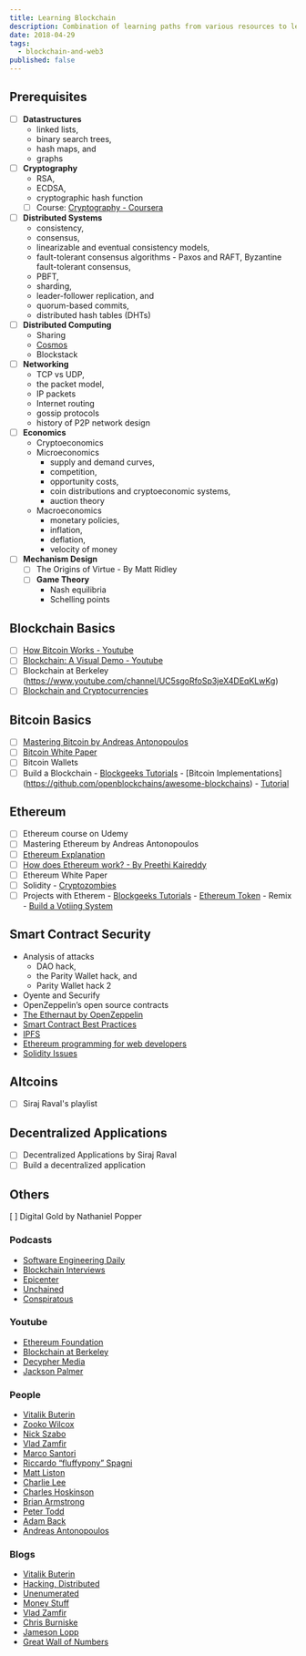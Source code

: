 ```yaml
---
title: Learning Blockchain
description: Combination of learning paths from various resources to learn blockchain
date: 2018-04-29
tags:
  - blockchain-and-web3
published: false
---
```


## Prerequisites

- [ ] **Datastructures**
  - linked lists,
  - binary search trees,
  - hash maps, and
  - graphs
- [ ] **Cryptography**
  - RSA,
  - ECDSA,
  - cryptographic hash function
  - [ ] Course: [Cryptography - Coursera](https://www.coursera.org/learn/crypto)
- [ ] **Distributed Systems**
  - consistency,
  - consensus,
  - linearizable and eventual consistency models,
  - fault-tolerant consensus algorithms - Paxos and RAFT, Byzantine fault-tolerant consensus,
  - PBFT,
  - sharding,
  - leader-follower replication, and
  - quorum-based commits,
  - distributed hash tables (DHTs)
- [ ] **Distributed Computing**
  - Sharing
  - [Cosmos](https://cosmos.network/)
  - Blockstack
- [ ] **Networking**
  - TCP vs UDP,
  - the packet model,
  - IP packets
  - Internet routing
  - gossip protocols
  - history of P2P network design
- [ ] **Economics**
  - Cryptoeconomics
  - Microeconomics
    - supply and demand curves,
    - competition,
    - opportunity costs,
    - coin distributions and cryptoeconomic systems,
    - auction theory
  - Macroeconomics
    - monetary policies,
    - inflation,
    - deflation,
    - velocity of money
- [ ] **Mechanism Design**
  - [ ] The Origins of Virtue - By Matt Ridley
  - [ ] **Game Theory**
    - Nash equilibria
    - Schelling points

## Blockchain Basics

- [ ] [How Bitcoin Works - Youtube](https://youtu.be/_160oMzblY8)
- [ ] [Blockchain: A Visual Demo - Youtube](https://youtu.be/bBC-nXj3Ng4)
- [ ] Blockchain at Berkeley (https://www.youtube.com/channel/UC5sgoRfoSp3jeX4DEqKLwKg)
- [ ] [Blockchain and Cryptocurrencies](https://www.coursera.org/learn/cryptocurrency/home/welcome)

## Bitcoin Basics

- [ ] [Mastering Bitcoin by Andreas Antonopoulos]()
- [ ] [Bitcoin White Paper](https://youtu.be/bBC-nXj3Ng4)
- [ ] Bitcoin Wallets
- [ ] Build a Blockchain - [Blockgeeks Tutorials](https://blockgeeks.com/guides/) - [Bitcoin Implementations] (https://github.com/openblockchains/awesome-blockchains) - [Tutorial](https://www.youtube.com/watch?v=3aJI1ABdjQk)

## Ethereum

- [ ] Ethereum course on Udemy
- [ ] Mastering Ethereum by Andreas Antonopoulos
- [ ] [Ethereum Explanation](https://youtu.be/mCzyDLanA7s)
- [ ] [How does Ethereum work? - By Preethi Kaireddy](https://medium.com/@preethikasireddy/how-does-ethereum-work-anyway-22d1df506369)
- [ ] Ethereum White Paper
- [ ] Solidity - [Cryptozombies](https://cryptozombies.io/)
- [ ] Projects with Etherem - [Blockgeeks Tutorials](https://blockgeeks.com/guides/) - [Ethereum Token](https://enlight.nyc/ethereum-token) - Remix - [Build a Votiing System](https://karl.tech/learning-solidity-part-2-voting/)

## Smart Contract Security

- Analysis of attacks
  - DAO hack,
  - the Parity Wallet hack, and
  - Parity Wallet hack 2
- Oyente and Securify
- OpenZeppelin’s open source contracts
- [The Ethernaut by OpenZeppelin](https://github.com/OpenZeppelin/ethernaut)
- [Smart Contract Best Practices](https://consensys.github.io/smart-contract-best-practices/bibliography/)
- [IPFS](https://youtu.be/skMTdSEaCtA)
- [Ethereum programming for web developers](https://happyfuncorp.com/whitepapers/webthereum)
- [Solidity Issues](https://github.com/OpenZeppelin/openzeppelin-solidity/issues)

## Altcoins

- [ ] Siraj Raval's playlist

## Decentralized Applications

- [ ] Decentralized Applications by Siraj Raval
- [ ] Build a decentralized application

## Others

[ ] Digital Gold by Nathaniel Popper

### Podcasts

- [Software Engineering Daily](https://itunes.apple.com/us/podcast/blockchain-software-engineering-daily/id1230807219?mt=2)
- [Blockchain Interviews](https://itunes.apple.com/us/podcast/blockchain-software-engineering-daily/id1230807219?mt=2)
- [Epicenter](https://itunes.apple.com/us/podcast/epicenter-podcast-on-blockchain-ethereum-bitcoin-distributed/id792338939?mt=2)
- [Unchained](https://itunes.apple.com/us/podcast/unchained-big-ideas-from-worlds-blockchain-cryptocurrency/id1123922160?mt=2)
- [Conspiratous](https://itunes.apple.com/us/podcast/conspiratus/id1335928646?mt=2)

### Youtube

- [Ethereum Foundation](https://www.youtube.com/channel/UCNOfzGXD_C9YMYmnefmPH0g/videos)
- [Blockchain at Berkeley](https://www.youtube.com/channel/UC5sgoRfoSp3jeX4DEqKLwKg/videos)
- [Decypher Media](https://www.youtube.com/channel/UC8CB0ZkvogP7tnCTDR-zV7g/videos)
- [Jackson Palmer](https://www.youtube.com/channel/UCTOzxu_HvuJfZtTJ6AZ7rkA)

### People

- [Vitalik Buterin](https://twitter.com/VitalikButerin)
- [Zooko Wilcox](https://twitter.com/zooko)
- [Nick Szabo](https://twitter.com/NickSzabo4)
- [Vlad Zamfir](https://twitter.com/VladZamfir)
- [Marco Santori](https://twitter.com/msantoriESQ)
- [Riccardo “fluffypony” Spagni](https://twitter.com/fluffypony)
- [Matt Liston](https://twitter.com/malloc8)
- [Charlie Lee](https://twitter.com/SatoshiLite)
- [Charles Hoskinson](https://twitter.com/IOHK_Charles)
- [Brian Armstrong](https://twitter.com/brian_armstrong)
- [Peter Todd](https://twitter.com/peterktodd)
- [Adam Back](https://twitter.com/adam3us)
- [Andreas Antonopoulos](https://twitter.com/aantonop)

### Blogs

- [Vitalik Buterin](https://vitalik.ca)
- [Hacking, Distributed](http://hackingdistributed.com/)
- [Unenumerated](http://unenumerated.blogspot.sg/)
- [Money Stuff](https://www.bloomberg.com/view/topics/money-stuff)
- [Vlad Zamfir](https://medium.com/@Vlad_Zamfir)
- [Chris Burniske](https://medium.com/@cburniske)
- [Jameson Lopp](https://lopp.net/articles.html)
- [Great Wall of Numbers](http://www.ofnumbers.com/)
